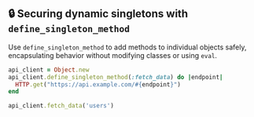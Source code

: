 ## 🔒 Securing dynamic singletons with `define_singleton_method`
Use `define_singleton_method` to add methods to individual objects safely, encapsulating behavior without modifying classes or using `eval`.

```ruby
api_client = Object.new
api_client.define_singleton_method(:fetch_data) do |endpoint|
  HTTP.get("https://api.example.com/#{endpoint}")
end

api_client.fetch_data('users')
```